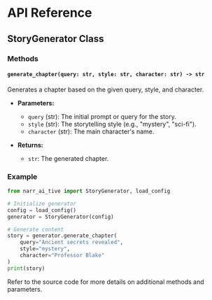 # API Reference

## StoryGenerator Class

### Methods

#### `generate_chapter(query: str, style: str, character: str) -> str`

Generates a chapter based on the given query, style, and character.

- **Parameters:**
  - `query` (str): The initial prompt or query for the story.
  - `style` (str): The storytelling style (e.g., "mystery", "sci-fi").
  - `character` (str): The main character's name.

- **Returns:**
  - `str`: The generated chapter.

### Example

```python
from narr_ai_tive import StoryGenerator, load_config

# Initialize generator
config = load_config()
generator = StoryGenerator(config)

# Generate content
story = generator.generate_chapter(
    query="Ancient secrets revealed",
    style="mystery",
    character="Professor Blake"
)
print(story)
```

Refer to the source code for more details on additional methods and parameters.
